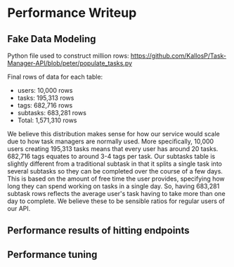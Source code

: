 # Performance Writeup
## Fake Data Modeling
Python file used to construct million rows: https://github.com/KallosP/Task-Manager-API/blob/peter/populate_tasks.py

Final rows of data for each table:
- users: 10,000 rows
- tasks: 195,313 rows
- tags: 682,716 rows
- subtasks: 683,281 rows
- Total: 1,571,310 rows

We believe this distribution makes sense for how our service would scale due to how task managers are normally used. More specifically, 10,000 users creating 195,313 tasks means that every user has around 20 tasks. 682,716 tags equates to around 3-4 tags per task. Our subtasks table is slightly different from a traditional subtask in that it splits a single task into several subtasks so they can be completed over the course of a few days. This is based on the amount of free time the user provides, specifying how long they can spend working on tasks in a single day. So, having 683,281 subtask rows reflects the average user's task having to take more than one day to complete. We believe these to be sensible ratios for regular users of our API.

## Performance results of hitting endpoints

## Performance tuning
